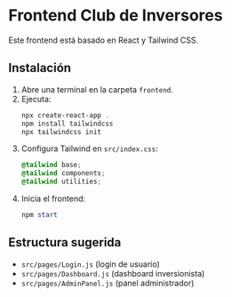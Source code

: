 # Frontend Club de Inversores

Este frontend está basado en React y Tailwind CSS.

## Instalación

1. Abre una terminal en la carpeta `frontend`.
2. Ejecuta:
   ```powershell
   npx create-react-app .
   npm install tailwindcss
   npx tailwindcss init
   ```
3. Configura Tailwind en `src/index.css`:
   ```css
   @tailwind base;
   @tailwind components;
   @tailwind utilities;
   ```
4. Inicia el frontend:
   ```powershell
   npm start
   ```

## Estructura sugerida
- `src/pages/Login.js` (login de usuario)
- `src/pages/Dashboard.js` (dashboard inversionista)
- `src/pages/AdminPanel.js` (panel administrador)
